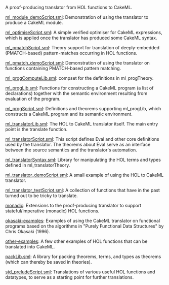 A proof-producing translator from HOL functions to CakeML.

[ml_module_demoScript.sml](ml_module_demoScript.sml):
Demonstration of using the translator to produce a CakeML module.

[ml_optimiseScript.sml](ml_optimiseScript.sml):
A simple verified optimiser for CakeML expressions, which is applied once the
translator has produced some CakeML syntax.

[ml_pmatchScript.sml](ml_pmatchScript.sml):
Theory support for translation of deeply-embedded (PMATCH-based)
pattern-matches occurring in HOL functions.

[ml_pmatch_demoScript.sml](ml_pmatch_demoScript.sml):
Demonstration of using the translator on functions containing PMATCH-based
pattern matching.

[ml_progComputeLib.sml](ml_progComputeLib.sml):
compset for the definitions in ml_progTheory.

[ml_progLib.sml](ml_progLib.sml):
Functions for constructing a CakeML program (a list of declarations) together
with the semantic environment resulting from evaluation of the program.

[ml_progScript.sml](ml_progScript.sml):
Definitions and theorems supporting ml_progLib, which constructs a
CakeML program and its semantic environment.

[ml_translatorLib.sml](ml_translatorLib.sml):
The HOL to CakeML translator itself.
The main entry point is the translate function.

[ml_translatorScript.sml](ml_translatorScript.sml):
This script defines Eval and other core definitions used by the
translator. The theorems about Eval serve as an interface between
the source semantics and the translator's automation.

[ml_translatorSyntax.sml](ml_translatorSyntax.sml):
Library for manipulating the HOL terms and types defined in
ml_translatorTheory.

[ml_translator_demoScript.sml](ml_translator_demoScript.sml):
A small example of using the HOL to CakeML translator.

[ml_translator_testScript.sml](ml_translator_testScript.sml):
A collection of functions that have in the past turned out to be tricky to
translate.

[monadic](monadic):
Extensions to the proof-producing translator to support
stateful/imperative (monadic) HOL functions.

[okasaki-examples](okasaki-examples):
Examples of using the CakeML translator on functional programs based on the
algorithms in "Purely Functional Data Structures" by Chris Okasaki (1996).

[other-examples](other-examples):
A few other examples of HOL functions that can be translated into CakeML.

[packLib.sml](packLib.sml):
A library for packing theorems, terms, and types as theorems (which can
thereby be saved in theories).

[std_preludeScript.sml](std_preludeScript.sml):
Translations of various useful HOL functions and datatypes, to serve as a
starting point for further translations.
